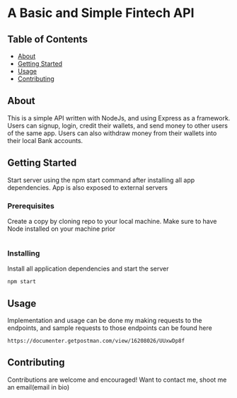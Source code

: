 # A Basic and Simple Fintech API

## Table of Contents
+ [About](#about)
+ [Getting Started](#getting_started)
+ [Usage](#usage)
+ [Contributing](#contributing)

## About <a name = "about"></a>
This is a simple API written with NodeJs, and using Express as a framework. Users can signup, login, credit their wallets, and send money to other users of the same app. Users can also withdraw money from their wallets into their local Bank accounts.

## Getting Started <a name = "getting_started"></a>
Start server using the npm start command after installing all app dependencies. App is also exposed to external servers

### Prerequisites

Create a copy by cloning repo to your local machine. Make sure to have Node installed on your machine prior

```
```

### Installing

Install all application dependencies and start the server 


```
npm start
```

## Usage <a name = "usage"></a>

Implementation and usage can be done my making requests to the endpoints, and sample requests to those endpoints can be found here

```
https://documenter.getpostman.com/view/16208026/UUxwDp8f
```

## Contributing <a name = "contributing"></a>

Contributions are welcome and encouraged! Want to contact me, shoot me an email(email in bio)
